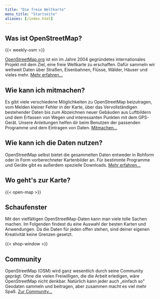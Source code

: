 ```yaml
---
title: "Die freie Weltkarte"
menu_title: "Startseite"
aliases: [/index.html]
---
```


## Was ist OpenStreetMap?

{{< weekly-osm >}}

[OpenStreetMap.org](https://www.openstreetmap.org) ist ein im Jahre 2004 gegründetes internationales Projekt mit dem Ziel, eine freie Weltkarte zu erschaffen. Dafür sammeln wir weltweit Daten über Straßen, Eisenbahnen, Flüsse, Wälder, Häuser und vieles mehr.
[Mehr erfahren\...](faq#was-ist-openstreetmap)

## Wie kann ich mitmachen?

Es gibt viele verschiedene Möglichkeiten zu OpenStreetMap beizutragen,
vom Melden kleiner Fehler in der Karte, über das Vervollständigen
bestehender Daten bis zum Abzeichnen neuer Gebäuden aus Luftbildern und
dem Erfassen von Wegen und interessanten Punkten mit dem GPS-Gerät.
Unsere Anleitungen helfen dir beim Benutzen der passenden Programme und
dem Eintragen von Daten.
[Mitmachen\...](faq#wie-kann-ich-mitmachen)

## Wie kann ich die Daten nutzen?

OpenStreetMap selbst bietet die gesammelten Daten entweder in Rohform
oder in Form vorberechneter Kartenbilder an. Für bestimmte Programme und
Geräte gibt es außerdem spezielle Downloads.
[Mehr erfahren\...](faq#wie-kann-ich-die-daten-nutzen)

## Wo geht\'s zur Karte?
{{< open-map >}}

## Schaufenster

Mit den vielfältigen OpenStreetMap-Daten kann man viele tolle Sachen
machen. Im Folgenden findest du eine Auswahl der besten Karten und
Anwendungen. Da die Daten für jeden offen stehen, sind deiner eigenen
Kreativität keine Grenzen gesetzt.

{{< shop-window >}}

## Community

OpenStreetMap (OSM) wird ganz wesentlich durch seine Community geprägt.
Ohne die vielen Freiwilligen, die die Arbeit erledigen, wäre
OpenStreetMap nicht denkbar. Natürlich kann jeder auch „einfach so"
Geodaten sammeln und beitragen, aber zusammen macht es viel mehr Spaß.
[Zur Community...](community)

